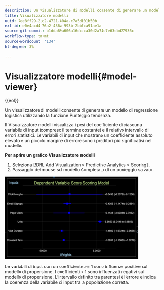 ```yaml
---
description: Un visualizzatore di modelli consente di generare un modello di regressione logistica utilizzando la funzione Punteggio tendenza.
title: Visualizzatore modelli
uuid: 7ee8ff29-21c2-4721-804a-c7a5d101b50b
exl-id: e0e4acd4-76a2-436a-993b-2bb7ca91ae1a
source-git-commit: b1dda69a606a16dccca30d2a74c7e63dbd27936c
workflow-type: tm+mt
source-wordcount: '134'
ht-degree: 3%

---
```


# Visualizzatore modelli{#model-viewer}

{{eol}}

Un visualizzatore di modelli consente di generare un modello di regressione logistica utilizzando la funzione Punteggio tendenza.

Il Visualizzatore modelli visualizza i pesi del coefficiente di ciascuna variabile di input (compreso il termine costante) e il relativo intervallo di errori statistici. Le variabili di input che mostrano un coefficiente assoluto elevato e un piccolo margine di errore sono i preditori più significativi nel modello.

**Per aprire un grafico Visualizzatore modelli**

1. Seleziona [!DNL Add Visualization > Predictive Analytics > Scoring] .
1. Passaggio del mouse sul modello Completato di un punteggio salvato.

![](assets/propensity_model_viewer.png)

Le variabili di input con un coefficiente >= 1 sono influenze positive sul modello di propensione. I coefficienti &lt; 1 sono influenzati negativi sul modello di propensione. L’intervallo definito tra parentesi è l’errore e indica la coerenza della variabile di input tra la popolazione corretta.
